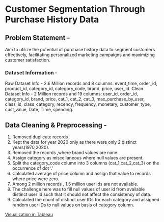 # Customer Segmentation Through Purchase History Data

## Problem Statement - 
  Aim to utilize the potential of purchase history data to segment customers effectively, facilitating personalized marketing campaigns and maximizing customer satisfaction.

### Dataset Information -
Raw Dataset Info - 2.6 Million records and 8 columns: event_time, order_id, product_id, category_id, category_code, brand, price, user_id.
Clean Dataset Info - 2 Million records and 19 columns: user_id,	order_id,	category_id,	brand,	price,	cat_1,	cat_2,	cat_3,	max_purchase_by_user,	class_id,	class_category,	recency,	frequency,	monetary,	customer_type,	cust_value,	Date,	Time,	spending.


## Data Cleaning & Preprocessing -
1. Removed duplicate records .
2. Kept the data for year 2020 only as there were only 2 distinct years(1970,2020).
3. Removed the records ,where brand values are none.
4. Assign category as miscellaneous where null values are present.
5. Split the category_code column into 3 columns (cat_1,cat_2,cat_3) on the occurrence of dot ‘.’
6. Calculated  average of price column and assign that value to records where price were zero.
7. Among 2 million records , 1.5 million user ids are not available.
8. The challenge here was to fill null values of user id from available distinct user id such that it should not affect the consistency of data.
9. Calculated the count of distinct user IDs for each category and assigned random user IDs to null values on basis of category column.


[ Visualization in Tableau ](https://public.tableau.com/app/profile/tejas.shinde6818/viz/CDAC-Project_17086852664780/CustomerSegmentationDashboard?publish=yes)
